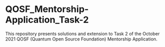 # QOSF_Mentorship-Application_Task-2
This repository presents solutions and extension to Task 2 of the October 2021 QOSF (Quantum Open Source Foundation) Mentorship Application.

